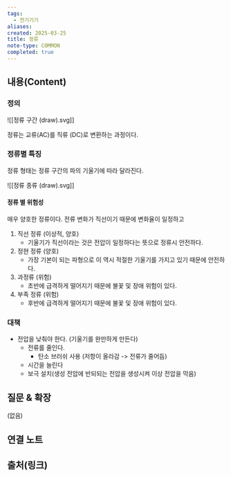 ```yaml
---
tags:
  - 전기기기
aliases: 
created: 2025-03-25
title: 정류
note-type: COMMON
completed: true
---
```


## 내용(Content)

### 정의

![[정류 구간 (draw).svg]]

정류는 교류(AC)를 직류 (DC)로 변환하는 과정이다.

### 정류별 특징

정류 형태는 정류 구간의 파의 기울기에 따라 달라진다.

![[정류 종류 (draw).svg]]
#### 정류 별 위험성

매우 양호한 정류이다. 전류 변화가 직선이기 때문에 변화율이 일정하고 

1. 직선 정류 (이상적, 양호)
	- 기울기가 직선이라는 것은 전압이 일정하다는 뜻으로 정류시 안전하다.
2. 정현 정류 (양호)
	- 가장 기본이 되는 파형으로 이 역시 적절한 기울기를 가지고 있기 때문에 안전하다.
3. 과정류 (위험)
	- 초반에 급격하게 떨어지기 때문에 불꽃 및 장애 위험이 있다.
4. 부족 정류 (위험)
	- 후반에 급격하게 떨어지기 때문에 불꽃 및 장애 위험이 있다.


### 대책

- 전압을 낮춰야 한다. (기울기를 완만하게 만든다)
	- 전류를 줄인다.
		- 탄소 브러쉬 사용 (저항이 올라감 -> 전류가 줄어듬)
	- 시간을 늘린다
	- 보극 설치(생성 전압에 반되되는 전압을 생성시켜 이상 전압을 막음)

## 질문 & 확장

(없음)

## 연결 노트

## 출처(링크)

